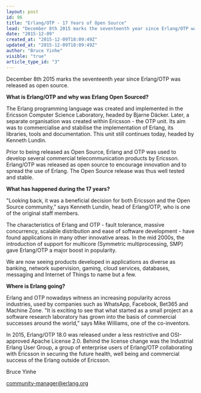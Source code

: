 ```yaml
---
layout: post
id: 96
title: "Erlang/OTP - 17 Years of Open Source"
lead: "December 8th 2015 marks the seventeenth year since Erlang/OTP was released as open source."
date: "2015-12-09"
created_at: "2015-12-09T18:09:49Z"
updated_at: "2015-12-09T18:09:49Z"
author: "Bruce Yinhe"
visible: "true"
article_type_id: "3"
---
```


December 8th 2015 marks the seventeenth year since Erlang/OTP was released as open source. 

**What is Erlang/OTP and why was Erlang Open Sourced?**

The Erlang programming language was created and implemented in the Ericsson Computer Science Laboratory, headed by Bjarne Däcker. Later, a separate organisation was created within Ericsson - the OTP unit. Its aim was to commercialise and stabilise the implementation of Erlang, its libraries, tools and documentation. This unit still continues today, headed by Kenneth Lundin.

Prior to being released as Open Source, Erlang and OTP was used to develop several commercial telecommunication products by Ericsson. Erlang/OTP was released as open source to encourage innovation and to spread the use of Erlang. The Open Source release was thus well tested and stable.

**What has happened during the 17 years?**

"Looking back, it was a beneficial decision for both Ericsson and the Open Source community,” says Kenneth Lundin, head of Erlang/OTP, who is one of the original staff members.

The characteristics of Erlang and OTP - fault tolerance, massive concurrency, scalable distribution and ease of software development - have found applications in many other innovative areas. In the mid 2000s, the introduction of support for multicore (Symmetric multiprocessing, SMP) gave Erlang/OTP a major boost in popularity. 

We are now seeing products developed in applications as diverse as banking, network supervision, gaming, cloud services, databases, messaging and Internet of Things to name but a few.

**Where is Erlang going?**

Erlang and OTP nowadays witness an increasing popularity across industries, used by companies such as WhatsApp, Facebook, Bet365 and Machine Zone. "It is exciting to see that what started as a small project an a software research laboratory has grown into the basis of commercial successes around the world,” says Mike Williams, one of the co-inventors.

In 2015, Erlang/OTP 18.0 was released under a less restrictive and OSI-approved Apache License 2.0. Behind the license change was the Industrial Erlang User Group, a group of enterprise users of Erlang/OTP collaborating with Ericsson in securing the future health, well being and commercial success of the Erlang outside of Ericsson.

Bruce Yinhe

community-manager@erlang.org
